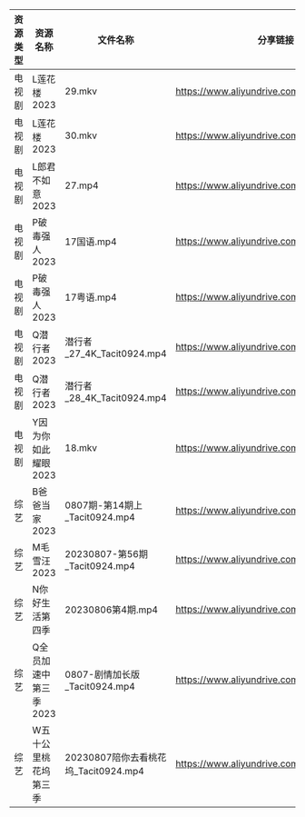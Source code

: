 | 资源类型 | 资源名称          | 文件名称                          | 分享链接                                      | 更新时间       |
| ---- | ------------- | ----------------------------- | ----------------------------------------- | ---------- |
| 电视剧  | L莲花楼2023      | 29.mkv                        | https://www.aliyundrive.com/s/Zwa3Wbizqpv | 2023-08-08 |
| 电视剧  | L莲花楼2023      | 30.mkv                        | https://www.aliyundrive.com/s/Zwa3Wbizqpv | 2023-08-08 |
| 电视剧  | L郎君不如意2023    | 27.mp4                        | https://www.aliyundrive.com/s/t5SwfgT4MyL | 2023-08-08 |
| 电视剧  | P破毒强人2023     | 17国语.mp4                      | https://www.aliyundrive.com/s/N9L3L9L9hNr | 2023-08-08 |
| 电视剧  | P破毒强人2023     | 17粤语.mp4                      | https://www.aliyundrive.com/s/N9L3L9L9hNr | 2023-08-08 |
| 电视剧  | Q潜行者2023      | 潜行者_27_4K_Tacit0924.mp4       | https://www.aliyundrive.com/s/siGjovJUqpD | 2023-08-08 |
| 电视剧  | Q潜行者2023      | 潜行者_28_4K_Tacit0924.mp4       | https://www.aliyundrive.com/s/siGjovJUqpD | 2023-08-08 |
| 电视剧  | Y因为你如此耀眼2023  | 18.mkv                        | https://www.aliyundrive.com/s/WLdrmG3sqtA | 2023-08-08 |
| 综艺   | B爸爸当家2023     | 0807期-第14期上_Tacit0924.mp4     | https://www.aliyundrive.com/s/SqHa3g1TkvY | 2023-08-08 |
| 综艺   | M毛雪汪2023      | 20230807-第56期_Tacit0924.mp4   | https://www.aliyundrive.com/s/asPqfgPRqAg | 2023-08-08 |
| 综艺   | N你好生活第四季      | 20230806第4期.mp4               | https://www.aliyundrive.com/s/jU73GgvZa9y | 2023-08-08 |
| 综艺   | Q全员加速中第三季2023 | 0807-剧情加长版_Tacit0924.mp4      | https://www.aliyundrive.com/s/FvT7oNH6GCT | 2023-08-08 |
| 综艺   | W五十公里桃花坞第三季   | 20230807陪你去看桃花坞_Tacit0924.mp4 | https://www.aliyundrive.com/s/UM8vBhV25fT | 2023-08-08 |
